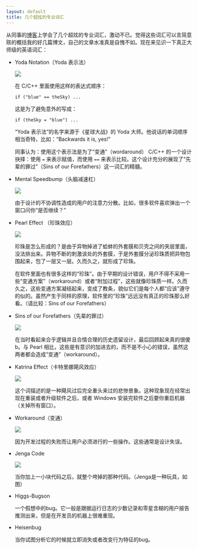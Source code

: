 ```yaml
---
layout: default
title: 几个超炫的专业词汇
---
```


从同事的[博客](http://thomas.tuerke.net/on/design/?thread=-701829031)上学会了几个超炫的专业词汇，激动不已。觉得这些词汇可以言简意赅的概括我的好几篇博文，自己的文章水准真是自愧不如。现在来见识一下真正大师级的英语词汇：


* Yoda Notation（Yoda 表示法）

  ![](http://www.yinwang.org/images/yoda-notation.jpeg)


  在 C/C++ 里面使用这样的表达式顺序：

      if ("blue" == theSky) ...

  这是为了避免意外的写成：

      if (theSky = "blue") ...

  “Yoda 表示法”的名字来源于《星球大战》的 Yoda 大师。他说话的单词顺序相当奇特，比如：“Backwards it is, yes!”

  同事认为：使用这个表示法是为了“变通”（wordaround） C/C++ 的一个设计抉择：使用 `=` 来表示赋值，而使用 `==` 来表示比较。这个设计充分的展现了“先辈的罪过”（Sins of our Forefathers）这一词汇的精髓。


* Mental Speedbump（头脑减速杠）

  ![](http://www.yinwang.org/images/speedbump.jpeg)

  由于设计的不协调性造成的用户的注意力分散。比如，很多软件喜欢弹出一个窗口问你“是否继续？”

* Pearl Effect （珍珠效应）

  ![](https://encrypted-tbn2.gstatic.com/images?q=tbn:ANd9GcQbEqd7J07hkpTtp4Kz1njGM0GAo0_v7CFn04vLtfUtjUK7X5eSxQ)

  珍珠是怎么形成的？是由于异物掉进了蛤蚌的外套膜和贝壳之间的夹层里面，没法排出来。异物不断的刺激该处的外套膜，于是外套膜分泌珍珠质把异物包围起来，包了一层又一层。久而久之，就形成了珍珠。

  在软件里面也有很多这样的“珍珠”。由于早期的设计错误，用户不得不采用一些“变通方案”（workaround）或者“附加过程”，这些就像珍珠质一样。久而久之，这些变通方案凝结起来，变成了教条，貌似它们是每个人都“应该”遵守的似的。虽然产生于同样的原理，软件里的“珍珠”远远没有真正的珍珠那么好看。（请比较：Sins of our Forefathers）

* Sins of our Forefathers（先辈的罪过）

  ![](http://www.yinwang.org/images/sins-fathers.jpeg)

  在当时看起来合乎逻辑并且合情合理的历史遗留设计，最后回顾起来真的很傻b。与 Pearl 相比，这些是有意识的加进去的，而不是不小心的错误，虽然这两者都会造成“变通”（workaround）。

* Katrina Effect（卡特里娜飓风效应）

  ![](https://encrypted-tbn1.gstatic.com/images?q=tbn:ANd9GcTU8qb9teH69EX14q2t2Y9hrW836MXxTWE7bN9Q2AQ-e9vpSLMB)

  这个词描述的是一种飓风过后完全重头来过的悲惨景象。这种现象现在经常出现在重装或者升级软件之后，或者 Windows 安装完软件之后要你重启机器（关掉所有窗口）。

* Workaround（变通）

    ![](http://www.yinwang.org/images/workaround.png)

  因为开发过程的失败而让用户必须进行的一些操作。这些通常是设计失误。

* Jenga Code

  ![](http://www.yinwang.org/images/jenga-code.jpg)

  当你加上一小块代码之后，就整个垮掉的那种代码。（Jenga是一种玩具，如图）


* Higgs-Bugson

  一个假想中的bug。它一般是跟据运行日志的少数记录和零星含糊的用户报告推测出来，但是在开发员的机器上很难重现。


* Heisenbug

  当你试图分析它的时候就立即消失或者改变行为特征的bug。

